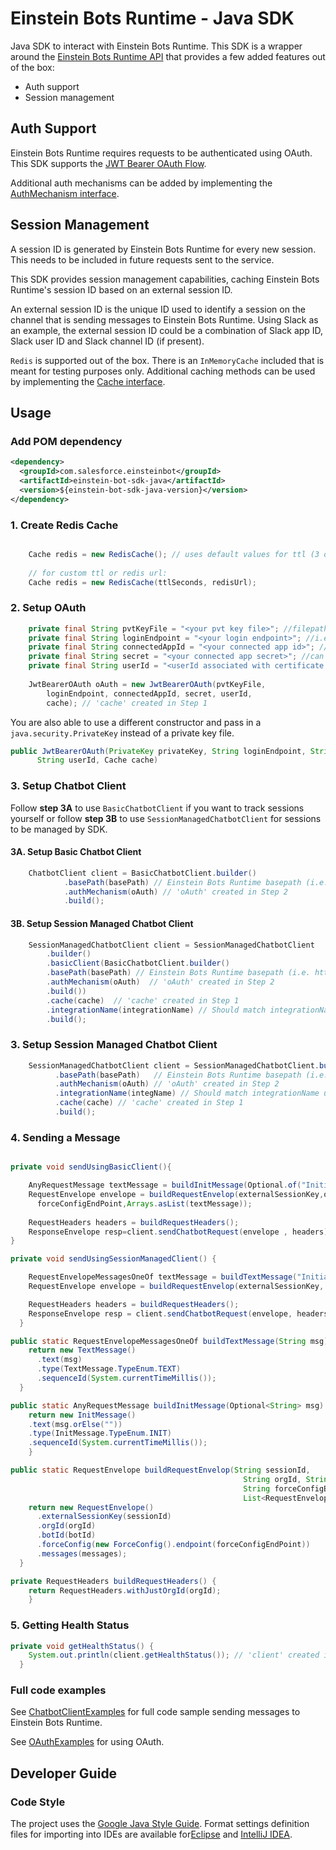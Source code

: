 # Einstein Bots Runtime - Java SDK

Java SDK to interact with Einstein Bots Runtime. This SDK is a wrapper around the [Einstein Bots Runtime API](https://git.soma.salesforce.com/chatbots/module-api-sdk-java/blob/master/src/main/resources/api4-0-0.yaml) that provides a few added features out of the box:

* Auth support
* Session management


## Auth Support

Einstein Bots Runtime requires requests to be authenticated using OAuth. This SDK supports the [JWT Bearer OAuth Flow](https://help.salesforce.com/s/articleView?id=sf.remoteaccess_oauth_jwt_flow.htm&type=5). 

Additional auth mechanisms can be added by implementing the [AuthMechanism interface](src/main/java/com/salesforce/chatbot/sdk/auth/AuthMechanism.java).

## Session Management

A session ID is generated by Einstein Bots Runtime for every new session. This needs to be included in future requests sent to the service.

This SDK provides session management capabilities, caching Einstein Bots Runtime's session ID based on an external session ID.

An external session ID is the unique ID used to identify a session on the channel that is sending messages to Einstein Bots Runtime. Using Slack as an example,
the external session ID could be a combination of Slack app ID, Slack user ID and Slack channel ID (if present).

`Redis` is supported out of the box. There is an `InMemoryCache` included that is meant for testing purposes only. Additional caching methods can be used by implementing the [Cache interface](src/main/java/com/salesforce/chatbot/sdk/cache/Cache.java).

## Usage

### Add POM dependency

```xml
<dependency>
  <groupId>com.salesforce.einsteinbot</groupId>
  <artifactId>einstein-bot-sdk-java</artifactId>
  <version>${einstein-bot-sdk-java-version}</version>
</dependency>
```

### 1. Create Redis Cache
```java

    Cache redis = new RedisCache(); // uses default values for ttl (3 days) and redisUrl (redis://127.0.0.1:6379)
    
    // for custom ttl or redis url:
    Cache redis = new RedisCache(ttlSeconds, redisUrl);

```

### 2. Setup OAuth
```java
    private final String pvtKeyFile = "<your pvt key file>"; //filepath to pvt key file in der format
    private final String loginEndpoint = "<your login endpoint>"; //i.e. https://login.salesforce.com/
    private final String connectedAppId = "<your connected app id>"; //can be found in App Manager page
    private final String secret = "<your connected app secret>"; //can be found in App Manager page
    private final String userId = "<userId associated with certificate used for connected app>";
    
    JwtBearerOAuth oAuth = new JwtBearerOAuth(pvtKeyFile,
        loginEndpoint, connectedAppId, secret, userId, 
        cache); // 'cache' created in Step 1
```

You are also able to use a different constructor and pass in a `java.security.PrivateKey` instead of a private key file.

```java
public JwtBearerOAuth(PrivateKey privateKey, String loginEndpoint, String connectedAppId, String connectedAppSecret,
      String userId, Cache cache)
```
### 3. Setup Chatbot Client

Follow **step 3A** to use `BasicChatbotClient` if you want to track sessions yourself or 
follow **step 3B** to use `SessionManagedChatbotClient` for sessions to be managed by SDK.

#### 3A. Setup Basic Chatbot Client

```java
    ChatbotClient client = BasicChatbotClient.builder()
            .basePath(basePath) // Einstein Bots Runtime basepath (i.e. https://runtime-api-na-west.chatbots.sfdc.sh). Can be found in the setup page
            .authMechanism(oAuth) // 'oAuth' created in Step 2
            .build();
```

#### 3B. Setup Session Managed Chatbot Client

```java
    SessionManagedChatbotClient client = SessionManagedChatbotClient
        .builder()
        .basicClient(BasicChatbotClient.builder()
        .basePath(basePath) // Einstein Bots Runtime basepath (i.e. https://runtime-api-na-west.chatbots.sfdc.sh). Can be found in the setup page
        .authMechanism(oAuth)  // 'oAuth' created in Step 2
        .build())
        .cache(cache)  // 'cache' created in Step 1
        .integrationName(integrationName) // Should match integrationName used when adding API Connection for connected app.
        .build();
```

### 3. Setup Session Managed Chatbot Client

```java
    SessionManagedChatbotClient client = SessionManagedChatbotClient.builder()
          .basePath(basePath)   // Einstein Bots Runtime basepath (i.e. https://runtime-api-na-west.chatbots.sfdc.sh). Can be found in the setup page
          .authMechanism(oAuth) // 'oAuth' created in Step 2
          .integrationName(integName) // Should match integrationName used when adding API Connection for connected app.
          .cache(cache) // 'cache' created in Step 1
          .build();
```

### 4. Sending a Message

```Java

private void sendUsingBasicClient(){

    AnyRequestMessage textMessage = buildInitMessage(Optional.of("Initial message"));
    RequestEnvelope envelope = buildRequestEnvelop(externalSessionKey,orgId,botId,
      forceConfigEndPoint,Arrays.asList(textMessage));
    
    RequestHeaders headers = buildRequestHeaders();
    ResponseEnvelope resp=client.sendChatbotRequest(envelope , headers); // 'client' created in Step 3A.
}

private void sendUsingSessionManagedClient() {

    RequestEnvelopeMessagesOneOf textMessage = buildTextMessage("Initial message");
    RequestEnvelope envelope = buildRequestEnvelop(externalSessionKey, orgId, botId, forceConfigEndPoint, Arrays.asList(textMessage));

    RequestHeaders headers = buildRequestHeaders();
    ResponseEnvelope resp = client.sendChatbotRequest(envelope, headers); // 'client' created in Step 3B.
  }

public static RequestEnvelopeMessagesOneOf buildTextMessage(String msg) {
    return new TextMessage()
      .text(msg)
      .type(TextMessage.TypeEnum.TEXT)
      .sequenceId(System.currentTimeMillis());
  }

public static AnyRequestMessage buildInitMessage(Optional<String> msg) {
    return new InitMessage()
    .text(msg.orElse(""))
    .type(InitMessage.TypeEnum.INIT)
    .sequenceId(System.currentTimeMillis());
    }

public static RequestEnvelope buildRequestEnvelop(String sessionId,
                                                    String orgId, String botId,
                                                    String forceConfigEndPoint,
                                                    List<RequestEnvelopeMessagesOneOf> messages) {
    return new RequestEnvelope()
      .externalSessionKey(sessionId)
      .orgId(orgId)
      .botId(botId)
      .forceConfig(new ForceConfig().endpoint(forceConfigEndPoint))
      .messages(messages);
  }

private RequestHeaders buildRequestHeaders() {
    return RequestHeaders.withJustOrgId(orgId);
    }
```

### 5. Getting Health Status

```java
private void getHealthStatus() {
    System.out.println(client.getHealthStatus()); // 'client' created in Step 3A or 3B
  }
```

### Full code examples

See [ChatbotClientExamples](src/test/java/com/salesforce/chatbot/sdk/examples/ChatbotClientExamples.java) for full code sample sending messages to Einstein Bots Runtime.

See [OAuthExamples](src/test/java/com/salesforce/chatbot/sdk/examples/OAuthExamples.java) for using OAuth.

## Developer Guide

### Code Style

The project uses the [Google Java Style Guide](https://google.github.io/styleguide/javaguide.html).
Format settings definition files for importing into IDEs are available for[Eclipse](https://github.com/google/styleguide/blob/gh-pages/eclipse-java-google-style.xml)
and [IntelliJ IDEA](https://github.com/google/styleguide/blob/gh-pages/intellij-java-google-style.xml).